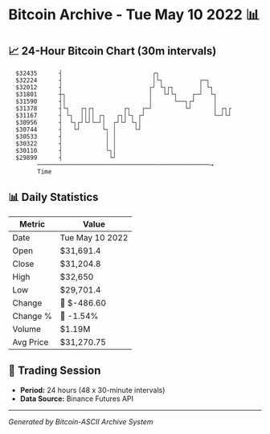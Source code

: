 # Bitcoin Archive - Tue May 10 2022 📊

## 📈 24-Hour Bitcoin Chart (30m intervals)

```
  $32435      ┤                         ┌┐                     
  $32224      ┤                         │└┐          ┌─┐       
  $32012      ┤                        ┌┘ └┐┌┐       │ └┐      
  $31801      ┼┐                       │   └┘└┐    ┌─┘  └┐     
  $31590      ┤│                       │      └──┐┌┘     │     
  $31378      ┤└┐   ┌┐┌┐        ┌┐   ┌─┘         └┘      │ ┌┐┌ 
  $31167      ┤ └┐  ││││ ┌┐   ┌┐│└┐ ┌┘                   └─┘└┘ 
  $30956      ┤  └┐┌┘└┘└─┘│  ┌┘└┘ └┐│                          
  $30744      ┤   └┘      └┐ │     └┘                          
  $30533      ┤            │ │                                 
  $30322      ┤            │ │                                 
  $30110      ┤            └┐│                                 
  $29899      ┤             └┘                                 
        ────────────────────────────────────────────────→
        Time
```

## 📊 Daily Statistics

| Metric | Value |
|--------|-------|
| Date | Tue May 10 2022 |
| Open | $31,691.4 |
| Close | $31,204.8 |
| High | $32,650 |
| Low | $29,701.4 |
| Change | 🔴 $-486.60 |
| Change % | 🔴 -1.54% |
| Volume | $1.19M |
| Avg Price | $31,270.75 |

## 📅 Trading Session

- **Period:** 24 hours (48 x 30-minute intervals)
- **Data Source:** Binance Futures API

---
*Generated by Bitcoin-ASCII Archive System*
